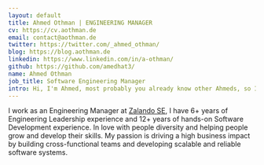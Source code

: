 ```yaml
---
layout: default
title: Ahmed Othman | ENGINEERING MANAGER
cv: https://cv.aothman.de
email: contact@aothman.de
twitter: https://twitter.com/_ahmed_othman/
blog: https://blog.aothman.de
linkedin: https://www.linkedin.com/in/a-othman/
github: https://github.com/amedhat3/
name: Ahmed Othman
job_title: Software Engineering Manager
intro: Hi, I'm Ahmed, most probably you already know other Ahmeds, so I'm also known by Ahmed Medhat or Ahmed Othman, you can pick :-)
---
```

I work as an Engineering Manager at [Zalando SE](https://www.linkedin.com/company/zalando/about/), I have 6+ years of Engineering Leadership experience and 12+ years of hands-on Software Development experience. In love with people diversity and helping people grow and develop their skills. My passion is driving a high business impact by building cross-functional teams and developing scalable and reliable software systems.